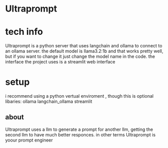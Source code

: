 # Ultraprompt
 # tech info 
Ultraprompt is a python server that uses langchain and ollama to connect to an ollama server.
the default model is llama3.2:1b and that works pretty well, but if you want to change it just change the model name in the code.
the interface the project uses is a streamlit web interface  

# setup
i recommend using a python vertual enviroment , though this is optional 
libaries:
 ollama 
 langchain_ollama
 streamlit

 ## about

 Ultraprompt uses a llm to generate a prompt for another llm, getting the second llm to have much better responces. in other terms Ultraprompt is yoour prompt engineer
